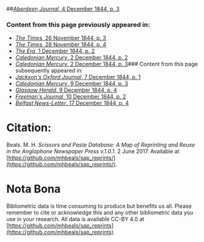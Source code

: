 ##[*Aberdeen Journal*, 4 December 1844, p. 3](https://mhbeals.github.io/sap_html/Aberdeen-Journal/Aberdeen-Journal-4-December-1844-p-3)

### Content from this page previously appeared in:
+ [*The Times*, 26 November 1844, p. 3](https://mhbeals.github.io/sap_html/The-Times/The-Times-26-November-1844-p-3)
+ [*The Times*, 28 November 1844, p. 4](https://mhbeals.github.io/sap_html/The-Times/The-Times-28-November-1844-p-4)
+ [*The Era*, 1 December 1844, p. 2](https://mhbeals.github.io/sap_html/The-Era/The-Era-1-December-1844-p-2)
+ [*Caledonian Mercury*, 2 December 1844, p. 2](https://mhbeals.github.io/sap_html/Caledonian-Mercury/Caledonian-Mercury-2-December-1844-p-2)
+ [*Caledonian Mercury*, 2 December 1844, p. 3](https://mhbeals.github.io/sap_html/Caledonian-Mercury/Caledonian-Mercury-2-December-1844-p-3)### Content from this page subsequently appeared in:
+ [*Jackson's Oxford Journal*, 7 December 1844, p. 1](https://mhbeals.github.io/sap_html/Jackson's-Oxford-Journal/Jackson's-Oxford-Journal-7-December-1844-p-1)
+ [*Caledonian Mercury*, 9 December 1844, p. 3](https://mhbeals.github.io/sap_html/Caledonian-Mercury/Caledonian-Mercury-9-December-1844-p-3)
+ [*Glasgow Herald*, 9 December 1844, p. 4](https://mhbeals.github.io/sap_html/Glasgow-Herald/Glasgow-Herald-9-December-1844-p-4)
+ [*Freeman's Journal*, 10 December 1844, p. 2](https://mhbeals.github.io/sap_html/Freeman's-Journal/Freeman's-Journal-10-December-1844-p-2)
+ [*Belfast News-Letter*, 17 December 1844, p. 4](https://mhbeals.github.io/sap_html/Belfast-News-Letter/Belfast-News-Letter-17-December-1844-p-4)
                    
# Citation: 

Beals. M. H. *Scissors and Paste Database: A Map of Reprinting and Reuse in the Anglophone Newspaper Press v.1.0.1.* 2 June 2017. Available at [https://github.com/mhbeals/sap_reprints/](https://github.com/mhbeals/sap_reprints/). 
                    
# Nota Bona

Bibliometric data is time consuming to produce but benefits us all. Please remember to cite or acknowledge this and any other bibliometric data you use in your research. All data is available CC-BY 4.0 at [https://github.com/mhbeals/sap_reprints](https://github.com/mhbeals/sap_reprints)